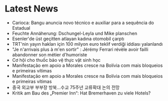 # Latest News
-  Carioca: Bangu anuncia novo técnico e auxiliar para a sequência do Estadual
-  Feuchte Annäherung: Dschungel-Leyla und Mike planschen
-  Esenler'de üst geçitten atlayan kadına otomobil çarptı
-  TRT'nin yayın hakları için 100 milyon euro teklif verdiği iddiası yalanlandı
-  "Je n'arrivais plus à m'en sortir" : Jérémy Ferrari révèle avoir failli abandonner son métier d'humoriste
-  Cơ hội cho thuốc bảo vệ thực vật sinh học
-  Manifestação em apoio a Morales cresce na Bolívia com mais bloqueios e primeiras vítimas
-  Manifestação em apoio a Morales cresce na Bolívia com mais bloqueios e primeiras vítimas
-  중국 외교부 부부장 방북…수교 75주년 교류확대 논의 전망
-  Kritik am Bau des „Premier Inn“: Hat Bremerhaven zu viele Hotels?
